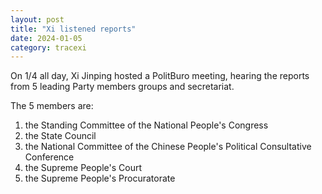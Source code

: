 ```yaml
---
layout: post
title: "Xi listened reports"
date: 2024-01-05
category: tracexi
---
```


On 1/4 all day, Xi Jinping hosted a PolitBuro meeting, hearing the reports from 5 leading Party members groups and secretariat.

The 5 members are:
1. the Standing Committee of the National People's Congress
2. the State Council
3. the National Committee of the Chinese People's Political Consultative Conference
4. the Supreme People's Court
5. the Supreme People's Procuratorate


